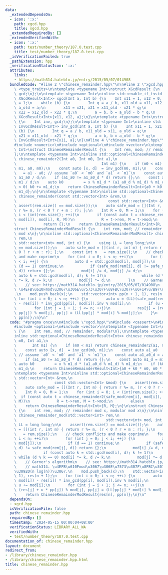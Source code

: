 ```yaml
---
data:
  _extendedDependsOn:
  - icon: ':x:'
    path: xgcd.hpp
    title: xgcd.hpp
  _extendedRequiredBy: []
  _extendedVerifiedWith:
  - icon: ':x:'
    path: test/number_theory/187.0.test.cpp
    title: test/number_theory/187.0.test.cpp
  _isVerificationFailed: true
  _pathExtension: hpp
  _verificationStatusIcon: ':x:'
  attributes:
    links:
    - https://math314.hateblo.jp/entry/2015/05/07/014908
  bundledCode: "#line 2 \"chinese_remainder.hpp\"\n\n#line 2 \"xgcd.hpp\"\n\n#include\
    \ <type_traits>\n\ntemplate <typename Int>\nstruct XGcdResult {\n    Int x, y,\
    \ gcd;\n};\n\ntemplate <typename Int>\ninline std::enable_if_t<std::is_signed_v<Int>,\
    \ XGcdResult<Int>> xgcd(Int a, Int b) {\n    Int x11 = 1, x12 = 0, x21 = 0, x22\
    \ = 1;\n    while (b) {\n        Int q = a / b, x11_old = x11, x12_old = x12,\
    \ a_old = a;\n        x11 = x21, x21 = x11_old - x21 * q;\n        x12 = x22,\
    \ x22 = x12_old - x22 * q;\n        a = b, b = a_old - b * q;\n    }\n    return\
    \ XGcdResult<Int>{x11, x12, a};\n}\n\ntemplate <typename Int>\nstruct InvGcdResult\
    \ {\n    Int inv, gcd;\n};\n\ntemplate <typename Int>\ninline std::enable_if_t<std::is_signed_v<Int>,\
    \ InvGcdResult<Int>> inv_gcd(Int a, Int b) {\n    Int x11 = 1, x21 = 0;\n    while\
    \ (b) {\n        Int q = a / b, x11_old = x11, a_old = a;\n        x11 = x21,\
    \ x21 = x11_old - x21 * q;\n        a = b, b = a_old - b * q;\n    }\n    return\
    \ InvGcdResult<Int>{x11, a};\n}\n#line 4 \"chinese_remainder.hpp\"\n#include <cassert>\n\
    #include <numeric>\n#include <optional>\n#include <vector>\n\ntemplate <typename\
    \ Int>\nstruct ChineseRemainderResult {\n    Int rem, mod; // remainder, modular\n\
    };\n\ntemplate <typename Int>\ninline std::optional<ChineseRemainderResult<Int>>\
    \ chinese_remainder2(Int a0, Int m0, Int a1,\n                               \
    \                                      Int m1) {\n    if (m0 < m1) return chinese_remainder2(a1,\
    \ m1, a0, m0);\n    const auto [x, d]  = inv_gcd(m0, m1);\n    const auto a1_a0\
    \   = a1 - a0; // assume `a0` < `m0` and `a1` < `m1`\n    const auto a1_a0_d =\
    \ a1_a0 / d;\n    if (a1_a0 != a1_a0_d * d) return {};\n    const auto m1_d =\
    \ m1 / d;\n    auto k0         = x % m1_d * (a1_a0_d % m1_d) % m1_d;\n    if (k0\
    \ < 0) k0 += m1_d;\n    return ChineseRemainderResult<Int>{a0 + k0 * m0, m0 *\
    \ m1_d};\n}\n\ntemplate <typename Int>\ninline std::optional<ChineseRemainderResult<Int>>\
    \ chinese_remainder(const std::vector<Int> &rem,\n                           \
    \                                         const std::vector<Int> &mod) {\n   \
    \ assert(rem.size() == mod.size());\n    auto safe_mod = [](Int r, Int m) { return\
    \ r %= m, (r < 0 ? r + m : r); };\n    Int R = 0, M = 1;\n    for (int i = 0;\
    \ i < (int)rem.size(); ++i)\n        if (const auto t = chinese_remainder2(safe_mod(rem[i],\
    \ mod[i]), mod[i], R, M))\n            R = t->rem, M = t->mod;\n        else\n\
    \            return {};\n    return ChineseRemainderResult<Int>{R, M};\n}\n\n\
    struct ChineseRemainderModResult {\n    int rem, mod; // remainder mod x, modular\
    \ mod x\n};\n\ninline std::optional<ChineseRemainderModResult> chinese_remainder_mod(std::vector<int>\
    \ rem,\n                                                                     \
    \ std::vector<int> mod, int x) {\n    using LL = long long;\n\n    assert(rem.size()\
    \ == mod.size());\n    auto safe_mod = [](int r, int m) { return r %= m, (r <\
    \ 0 ? r + m : r); };\n    const int n   = rem.size();\n    // check conflicts\
    \ and make coprime\n    for (int i = 0; i < n; ++i)\n        for (int j = 0; j\
    \ < i; ++j) {\n            auto d = std::gcd(mod[i], mod[j]);\n            if\
    \ (d == 1) continue;\n            if (safe_mod(rem[i], d) != safe_mod(rem[j],\
    \ d)) return {};\n            mod[i] /= d, mod[j] /= d;\n            if (const\
    \ auto k = std::gcd(mod[i], d); k != 1)\n                while (d % k == 0) mod[i]\
    \ *= k, d /= k;\n            mod[j] *= d;\n        }\n    // Garner's algorithm\n\
    \    // see: https://math314.hateblo.jp/entry/2015/05/07/014908\n    // math314.\
    \ \u4EFB\u610Fmod\u3067\u306E\u7573\u307F\u8FBC\u307F\u6F14\u7B97\u3092O(n log(n))\u3067\
    .\n    mod.push_back(x);\n    std::vector<int> pp(n + 1, 1), res(n + 1);\n   \
    \ for (int i = 0; i < n; ++i) {\n        auto u = (LL)(safe_mod(rem[i], mod[i])\
    \ - res[i]) * inv_gcd(pp[i], mod[i]).inv % mod[i];\n        if (u < 0) u += mod[i];\n\
    \        for (int j = i + 1; j <= n; ++j)\n            res[j] = (res[j] + u *\
    \ pp[j]) % mod[j], pp[j] = (LL)pp[j] * mod[i] % mod[j];\n    }\n    return ChineseRemainderModResult{res[n],\
    \ pp[n]};\n}\n"
  code: "#pragma once\n\n#include \"xgcd.hpp\"\n#include <cassert>\n#include <numeric>\n\
    #include <optional>\n#include <vector>\n\ntemplate <typename Int>\nstruct ChineseRemainderResult\
    \ {\n    Int rem, mod; // remainder, modular\n};\n\ntemplate <typename Int>\n\
    inline std::optional<ChineseRemainderResult<Int>> chinese_remainder2(Int a0, Int\
    \ m0, Int a1,\n                                                              \
    \       Int m1) {\n    if (m0 < m1) return chinese_remainder2(a1, m1, a0, m0);\n\
    \    const auto [x, d]  = inv_gcd(m0, m1);\n    const auto a1_a0   = a1 - a0;\
    \ // assume `a0` < `m0` and `a1` < `m1`\n    const auto a1_a0_d = a1_a0 / d;\n\
    \    if (a1_a0 != a1_a0_d * d) return {};\n    const auto m1_d = m1 / d;\n   \
    \ auto k0         = x % m1_d * (a1_a0_d % m1_d) % m1_d;\n    if (k0 < 0) k0 +=\
    \ m1_d;\n    return ChineseRemainderResult<Int>{a0 + k0 * m0, m0 * m1_d};\n}\n\
    \ntemplate <typename Int>\ninline std::optional<ChineseRemainderResult<Int>> chinese_remainder(const\
    \ std::vector<Int> &rem,\n                                                   \
    \                 const std::vector<Int> &mod) {\n    assert(rem.size() == mod.size());\n\
    \    auto safe_mod = [](Int r, Int m) { return r %= m, (r < 0 ? r + m : r); };\n\
    \    Int R = 0, M = 1;\n    for (int i = 0; i < (int)rem.size(); ++i)\n      \
    \  if (const auto t = chinese_remainder2(safe_mod(rem[i], mod[i]), mod[i], R,\
    \ M))\n            R = t->rem, M = t->mod;\n        else\n            return {};\n\
    \    return ChineseRemainderResult<Int>{R, M};\n}\n\nstruct ChineseRemainderModResult\
    \ {\n    int rem, mod; // remainder mod x, modular mod x\n};\n\ninline std::optional<ChineseRemainderModResult>\
    \ chinese_remainder_mod(std::vector<int> rem,\n                              \
    \                                        std::vector<int> mod, int x) {\n    using\
    \ LL = long long;\n\n    assert(rem.size() == mod.size());\n    auto safe_mod\
    \ = [](int r, int m) { return r %= m, (r < 0 ? r + m : r); };\n    const int n\
    \   = rem.size();\n    // check conflicts and make coprime\n    for (int i = 0;\
    \ i < n; ++i)\n        for (int j = 0; j < i; ++j) {\n            auto d = std::gcd(mod[i],\
    \ mod[j]);\n            if (d == 1) continue;\n            if (safe_mod(rem[i],\
    \ d) != safe_mod(rem[j], d)) return {};\n            mod[i] /= d, mod[j] /= d;\n\
    \            if (const auto k = std::gcd(mod[i], d); k != 1)\n               \
    \ while (d % k == 0) mod[i] *= k, d /= k;\n            mod[j] *= d;\n        }\n\
    \    // Garner's algorithm\n    // see: https://math314.hateblo.jp/entry/2015/05/07/014908\n\
    \    // math314. \u4EFB\u610Fmod\u3067\u306E\u7573\u307F\u8FBC\u307F\u6F14\u7B97\
    \u3092O(n log(n))\u3067.\n    mod.push_back(x);\n    std::vector<int> pp(n + 1,\
    \ 1), res(n + 1);\n    for (int i = 0; i < n; ++i) {\n        auto u = (LL)(safe_mod(rem[i],\
    \ mod[i]) - res[i]) * inv_gcd(pp[i], mod[i]).inv % mod[i];\n        if (u < 0)\
    \ u += mod[i];\n        for (int j = i + 1; j <= n; ++j)\n            res[j] =\
    \ (res[j] + u * pp[j]) % mod[j], pp[j] = (LL)pp[j] * mod[i] % mod[j];\n    }\n\
    \    return ChineseRemainderModResult{res[n], pp[n]};\n}\n"
  dependsOn:
  - xgcd.hpp
  isVerificationFile: false
  path: chinese_remainder.hpp
  requiredBy: []
  timestamp: '2024-05-15 00:00:04+08:00'
  verificationStatus: LIBRARY_ALL_WA
  verifiedWith:
  - test/number_theory/187.0.test.cpp
documentation_of: chinese_remainder.hpp
layout: document
redirect_from:
- /library/chinese_remainder.hpp
- /library/chinese_remainder.hpp.html
title: chinese_remainder.hpp
---
```


